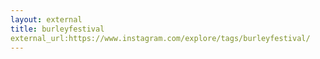 ```yaml
---
layout: external
title: burleyfestival
external_url:https://www.instagram.com/explore/tags/burleyfestival/
---
```

